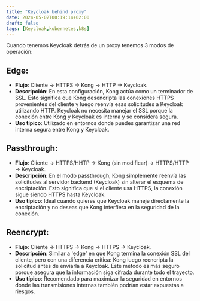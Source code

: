```yaml
---
title: "Keycloak behind proxy"
date: 2024-05-02T00:19:14+02:00
draft: false
tags: [Keycloak,kubernetes,k8s]
---
```


Cuando tenemos Keycloak detrás de un proxy tenemos 3 modos de operación:

## **Edge**:
    
- **Flujo**: Cliente → HTTPS → Kong → HTTP → Keycloak.
- **Descripción**: En esta configuración, Kong actúa como un terminador de SSL. Esto significa que Kong desencripta las conexiones HTTPS provenientes del cliente y luego reenvía esas solicitudes a Keycloak utilizando HTTP. Keycloak no necesita manejar el SSL porque la conexión entre Kong y Keycloak es interna y se considera segura.
- **Uso típico**: Utilizado en entornos donde puedes garantizar una red interna segura entre Kong y Keycloak.
## **Passthrough**:
    
- **Flujo**: Cliente → HTTPS/HHTP → Kong (sin modificar) → HTTPS/HTTP → Keycloak.
- **Descripción**: En el modo passthrough, Kong simplemente reenvía las solicitudes al servidor backend (Keycloak) sin alterar el esquema de encriptación. Esto significa que si el cliente usa HTTPS, la conexión sigue siendo HTTPS hasta Keycloak.
- **Uso típico**: Ideal cuando quieres que Keycloak maneje directamente la encriptación y no deseas que Kong interfiera en la seguridad de la conexión.
      
## **Reencrypt**:
    
- **Flujo**: Cliente → HTTPS → Kong → HTTPS → Keycloak.
- **Descripción**: Similar a 'edge' en que Kong termina la conexión SSL del cliente, pero con una diferencia crítica: Kong luego reencripta la solicitud antes de enviarla a Keycloak. Este método es más seguro porque asegura que la información siga cifrada durante todo el trayecto.
- **Uso típico**: Recomendado para maximizar la seguridad en entornos donde las transmisiones internas también podrían estar expuestas a riesgos.